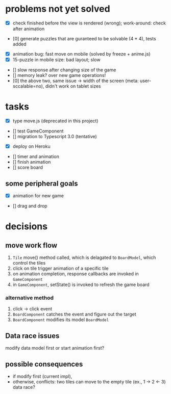 # problems not yet solved
- [x] check finished before the view is rendered (wrong); work-around: check after animation
- [0] generate puzzles that are guranteed to be solvable (4 * 4), tests added
- [x] animation bug: fast move on mobile (solved by freeze + anime.js)
- [x] 15-puzzle in mobile size: bad layout; slow
- [] slow response after changing size of the game
- [] memory leak? over new game operations!
- [0] the above two, same issue -> width of the screen (meta: user-sccalable=no), didn't work on tablet sizes

# tasks
- [x] type move.js (deprecated in this project)
- [] test GameComponent
- [] migration to Typescript 3.0 (tentative)
- [x] deploy on Heroku
- [] timer and animation
- [] finish animation
- [] score board

## some peripheral goals
- [x] animation for new game
- [] drag and drop

# decisions
## move work flow
1. `Tile` move() method called, which is delagated to `BoardModel`, which control the tiles
2. click on tile trigger animation of a specific tile
3. on animation completion, response callbacks are invoked in `GameComponent`
4. in `GameComponent`, setState() is invoked to refresh the game board

### alternative method
1. click -> click event
2. `BoardComponent` catches the event and figure out the target
3. `BoardComponent` modifies its model `BoardModel`

## Data race issues
modify data model first or start animation first?

## possible consequences
- if modify first (current impl), 
- otherwise, conflicts: two tiles can move to the empty tile (ex., 1 -> 2 <- 3) data race?
